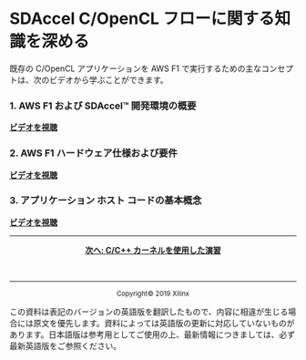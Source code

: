# SDAccel C/OpenCL フローに関する知識を深める

既存の C/OpenCL アプリケーションを AWS F1 で実行するための主なコンセプトは、次のビデオから学ぶことができます。

### 1\. AWS F1 および SDAccel™ 開発環境の概要

[**ビデオを視聴**](https://japan.xilinx.com/video/software/developing-on-aws-f1-with-sdaccel-and-rtl-kernels-part1.html)

### 2\. AWS F1 ハードウェア仕様および要件

[**ビデオを視聴**](https://japan.xilinx.com/video/software/developing-on-aws-f1-with-sdaccel-and-rtl-kernels-part2.html)

### 3\. アプリケーション ホスト コードの基本概念

[**ビデオを視聴**](https://japan.xilinx.com/video/hardware/concepts-of-application-host-code.html)

<hr/>
<p align="center"><b><a href="STEP4.md">次へ: C/C++ カーネルを使用した演習</a></b></p><br><hr/>
<p align="center"><sup>Copyright&copy; 2019 Xilinx</sup></p>

この資料は表記のバージョンの英語版を翻訳したもので、内容に相違が生じる場合には原文を優先します。資料によっては英語版の更新に対応していないものがあります。日本語版は参考用としてご使用の上、最新情報につきましては、必ず最新英語版をご参照ください。
